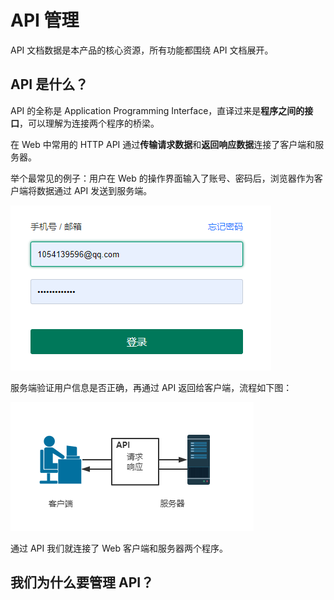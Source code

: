 # API 管理

API 文档数据是本产品的核心资源，所有功能都围绕 API 文档展开。

## API 是什么？

API 的全称是 Application Programming Interface，直译过来是**程序之间的接口**，可以理解为连接两个程序的桥梁。

在 Web 中常用的 HTTP API 通过**传输请求数据**和**返回响应数据**连接了客户端和服务器。

举个最常见的例子：用户在 Web 的操作界面输入了账号、密码后，浏览器作为客户端将数据通过 API 发送到服务端。

![](../assets/images/2022-03-29-18-04-59.png)

服务端验证用户信息是否正确，再通过 API 返回给客户端，流程如下图：

![](../assets/images/2022-03-29-18-18-51.png)

通过 API 我们就连接了 Web 客户端和服务器两个程序。

## 我们为什么要管理 API？

